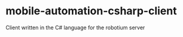 mobile-automation-csharp-client
===============================

Client written in the C# language for the robotium server
